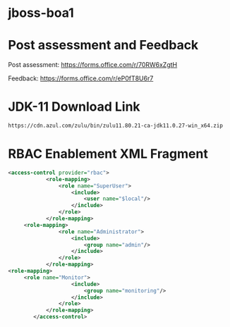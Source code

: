 # jboss-boa1

# Post assessment and Feedback
 
Post assessment: https://forms.office.com/r/70RW6xZgtH

Feedback: https://forms.office.com/r/eP0fT8U6r7

# JDK-11 Download Link

```sh
https://cdn.azul.com/zulu/bin/zulu11.80.21-ca-jdk11.0.27-win_x64.zip

```

# RBAC Enablement XML Fragment

```xml
<access-control provider="rbac">
            <role-mapping>
                <role name="SuperUser">
                    <include>
                        <user name="$local"/>
                    </include>
                </role>
            </role-mapping>
     <role-mapping>
                <role name="Administrator">
                    <include>
                        <group name="admin"/>
                    </include>
                </role>
            </role-mapping>
<role-mapping>
     <role name="Monitor">
                    <include>
                        <group name="monitoring"/>
                    </include>
                </role>
            </role-mapping>
        </access-control>
```
